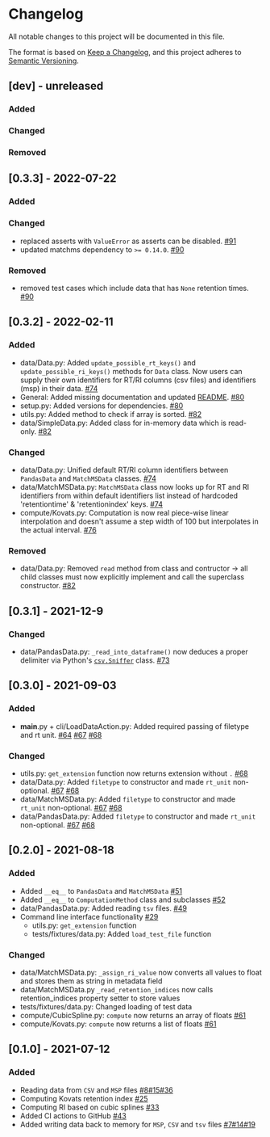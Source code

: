 # Changelog
All notable changes to this project will be documented in this file.

The format is based on [Keep a Changelog](https://keepachangelog.com/en/1.0.0/),
and this project adheres to [Semantic Versioning](https://semver.org/spec/v2.0.0.html).

## [dev] - unreleased
### Added
### Changed
### Removed

## [0.3.3] - 2022-07-22
### Added
### Changed
- replaced asserts with `ValueError` as asserts can be disabled. [#91](https://github.com/RECETOX/RIAssigner/pull/91)
- updated matchms dependency to `>= 0.14.0`. [#90](https://github.com/RECETOX/RIAssigner/pull/90)
### Removed
- removed test cases which include data that has `None` retention times. [#90](https://github.com/RECETOX/RIAssigner/pull/90)

## [0.3.2] - 2022-02-11
### Added
- data/Data.py: Added `update_possible_rt_keys()` and `update_possible_ri_keys()` methods for `Data` class.
Now users can supply their own identifiers for RT/RI columns (csv files) and identifiers (msp) in their data. [#74](https://github.com/RECETOX/RIAssigner/pull/74)
- General: Added missing documentation and updated [README](README.md). [#80](https://github.com/RECETOX/RIAssigner/pull/80)
- setup.py: Added versions for dependencies. [#80](https://github.com/RECETOX/RIAssigner/pull/80)
- utils.py: Added method to check if array is sorted. [#82](https://github.com/RECETOX/RIAssigner/pull/82)
- data/SimpleData.py: Added class for in-memory data which is read-only. [#82](https://github.com/RECETOX/RIAssigner/pull/82)
### Changed
- data/Data.py: Unified default RT/RI column identifiers between `PandasData` and `MatchMSData` classes. [#74](https://github.com/RECETOX/RIAssigner/pull/74)
- data/MatchMSData.py: `MatchMSData` class now looks up for RT and RI identifiers from within default identifiers list
instead of hardcoded 'retentiontime' & 'retentionindex' keys. [#74](https://github.com/RECETOX/RIAssigner/pull/74)
- compute/Kovats.py: Computation is now real piece-wise linear interpolation and doesn't assume a step width of 100 but interpolates in the actual interval. [#76](https://github.com/RECETOX/RIAssigner/pull/76)
### Removed
- data/Data.py: Removed `read` method from class and contructor -> all child classes must now explicitly implement and call the superclass constructor. [#82](https://github.com/RECETOX/RIAssigner/pull/82)

## [0.3.1] - 2021-12-9
### Changed
- data/PandasData.py: `_read_into_dataframe()` now deduces a proper delimiter via Python's [`csv.Sniffer`](https://docs.python.org/3/library/csv.html#csv.Sniffer) class. [#73](https://github.com/RECETOX/RIAssigner/pull/73)

## [0.3.0] - 2021-09-03
### Added
- __main__.py + cli/LoadDataAction.py: Added required passing of filetype and rt unit. [#64](https://github.com/RECETOX/RIAssigner/issues/64) [#67](https://github.com/RECETOX/RIAssigner/issues/67) [#68](https://github.com/RECETOX/RIAssigner/pull/68)
### Changed
- utils.py: `get_extension` function now returns extension without `.` [#68](https://github.com/RECETOX/RIAssigner/pull/68)
- data/Data.py: Added `filetype` to constructor and made `rt_unit` non-optional. [#67](https://github.com/RECETOX/RIAssigner/issues/67) [#68](https://github.com/RECETOX/RIAssigner/pull/68)
- data/MatchMSData.py: Added `filetype` to constructor and made `rt_unit` non-optional. [#67](https://github.com/RECETOX/RIAssigner/issues/67) [#68](https://github.com/RECETOX/RIAssigner/pull/68)
- data/PandasData.py: Added `filetype` to constructor and made `rt_unit` non-optional. [#67](https://github.com/RECETOX/RIAssigner/issues/67) [#68](https://github.com/RECETOX/RIAssigner/pull/68)

## [0.2.0] - 2021-08-18
### Added
- Added `__eq__` to `PandasData` and `MatchMSData` [#51](https://github.com/RECETOX/RIAssigner/pull/51)
- Added `__eq__` to `ComputationMethod` class and subclasses [#52](https://github.com/RECETOX/RIAssigner/pull/52)
- data/PandasData.py: Added reading `tsv` files. [#49](https://github.com/RECETOX/RIAssigner/pull/49)
- Command line interface functionality [#29](https://github.com/RECETOX/RIAssigner/pull/55)
  - utils.py: `get_extension` function
  - tests/fixtures/data.py: Added `load_test_file` function
### Changed
- data/MatchMSData.py: `_assign_ri_value` now converts all values to float and stores them as string in metadata field
- data/MatchMSData.py `_read_retention_indices` now calls retention_indices property setter to store values
- tests/fixtures/data.py: Changed loading of test data
- compute/CubicSpline.py: `compute` now returns an array of floats [#61](https://github.com/RECETOX/RIAssigner/pull/61)
- compute/Kovats.py: `compute` now returns a list of floats [#61](https://github.com/RECETOX/RIAssigner/pull/61)

## [0.1.0] - 2021-07-12
### Added
- Reading data from `CSV` and `MSP` files [#8](https://github.com/RECETOX/RIAssigner/pull/8)[#15](https://github.com/RECETOX/RIAssigner/pull/15)[#36](https://github.com/RECETOX/RIAssigner/pull/36)
- Computing Kovats retention index [#25](https://github.com/RECETOX/RIAssigner/pull/25)
- Computing RI based on cubic splines [#33](https://github.com/RECETOX/RIAssigner/pull/33)
- Added CI actions to GitHub [#43](https://github.com/RECETOX/RIAssigner/pull/43)
- Added writing data back to memory for `MSP`, `CSV` and `tsv` files [#7](https://github.com/RECETOX/RIAssigner/pull/7)[#14](https://github.com/RECETOX/RIAssigner/pull/14)[#19](https://github.com/RECETOX/RIAssigner/pull/19)
